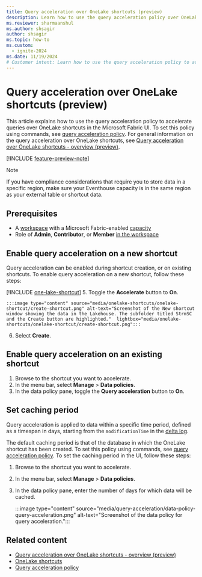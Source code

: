 ```yaml
---
title: Query acceleration over OneLake shortcuts (preview)
description: Learn how to use the query acceleration policy over OneLake shortcuts to improve query performance and reduce latency for external delta tables.
ms.reviewer: sharmaanshul
ms.author: shsagir
author: shsagir
ms.topic: how-to
ms.custom:
  - ignite-2024
ms.date: 11/19/2024
# Customer intent: Learn how to use the query acceleration policy to accelerate queries over shortcuts and external delta tables.
---
```

# Query acceleration over OneLake shortcuts (preview)

This article explains how to use the query acceleration policy to accelerate queries over OneLake shortcuts in the Microsoft Fabric UI. To set this policy using commands, see [query acceleration policy](https://aka.ms/query-acceleration). For general information on the query acceleration over OneLake shortcuts, see [Query acceleration over OneLake shortcuts - overview (preview)](query-acceleration-overview.md).

[!INCLUDE [feature-preview-note](../includes/feature-preview-note.md)]

> [!NOTE]
> If you have compliance considerations that require you to store data in a specific region, make sure your Eventhouse capacity is in the same region as your external table or shortcut data.

## Prerequisites

* A [workspace](../fundamentals/create-workspaces.md) with a Microsoft Fabric-enabled [capacity](../enterprise/licenses.md#capacity)
* Role of **Admin**, **Contributor**, or **Member** [in the workspace](../fundamentals/roles-workspaces.md)

## Enable query acceleration on a new shortcut

Query acceleration can be enabled during shortcut creation, or on existing shortcuts. To enable query acceleration on a new shortcut, follow these steps:

[!INCLUDE [one-lake-shortcut](includes/one-lake-shortcut.md)]
5. Toggle the **Accelerate** button to **On**. 

    :::image type="content" source="media/onelake-shortcuts/onelake-shortcut/create-shortcut.png" alt-text="Screenshot of the New shortcut window showing the data in the Lakehouse. The subfolder titled StrmSC and the Create button are highlighted."  lightbox="media/onelake-shortcuts/onelake-shortcut/create-shortcut.png":::

6. Select **Create**.

## Enable query acceleration on an existing shortcut

1. Browse to the shortcut you want to accelerate.
1. In the menu bar, select **Manage** > **Data policies**.
1. In the data policy pane, toggle the **Query acceleration** button to **On**.

## Set caching period

Query acceleration is applied to data within a specific time period, defined as a timespan in days, starting from the `modificationTime` in the [delta log](https://github.com/delta-io/delta/blob/master/PROTOCOL.md#add-file-and-remove-file). 

The default caching period is that of the database in which the OneLake shortcut has been created. To set this policy using commands, see [query acceleration policy](https://aka.ms/query-acceleration). To set the caching period in the UI, follow these steps:

1. Browse to the shortcut you want to accelerate.
1. In the menu bar, select **Manage** > **Data policies**.
1. In the data policy pane, enter the number of days for which data will be cached.

    :::image type="content" source="media/query-acceleration/data-policy-query-acceleration.png" alt-text="Screenshot of the data policy for query acceleration.":::

## Related content

* [Query acceleration over OneLake shortcuts - overview (preview)](query-acceleration-overview.md)
* [OneLake shortcuts](onelake-shortcuts.md)
* [Query acceleration policy](https://aka.ms/query-acceleration)
